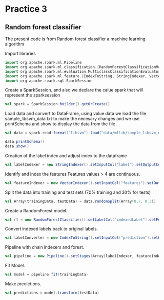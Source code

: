 # Practice 3
## Random forest classifier
The present code is from Random forest classifier a machine learning algorithm

Import libraries
``` scala
import org.apache.spark.ml.Pipeline
import org.apache.spark.ml.classification.{RandomForestClassificationModel, RandomForestClassifier}
import org.apache.spark.ml.evaluation.MulticlassClassificationEvaluator
import org.apache.spark.ml.feature.{IndexToString, StringIndexer, VectorIndexer}
import org.apache.spark.sql.SparkSession
```

Create a SparkSession, and also we declare the calue spark that will represent the sparksession
``` scala
val spark = SparkSession.builder().getOrCreate()
```

Load data and convert to DataFrame, using value data we load the file sample_libsvm_data.txt to make the necesary changes and we use printSchema and show to display the data from the file
``` scala
val data = spark.read.format("libsvm").load("data/mllib/sample_libsvm_data.txt")

data.printSchema()
data.show()
```

Creation of the label index and adjust index to the dataframe
``` scala
val labelIndexer = new StringIndexer().setInputCol("label").setOutputCol("indexedLabel").fit(data)
```

Identify and index the features
Features values > 4 are continuous.
``` scala
val featureIndexer = new VectorIndexer().setInputCol("features").setOutputCol("indexedFeatures").setMaxCategories(4).fit(data)
```

Split the data into training and test sets (70% training and 30% for tests)
``` scala
val Array(trainingData, testData) = data.randomSplit(Array(0.7, 0.3))
```

Create a RandomForest model.
``` scala
val rf = new RandomForestClassifier().setLabelCol("indexedLabel").setFeaturesCol("indexedFeatures").setNumTrees(10)
```

Convert indexed labels back to original labels.
``` scala
val labelConverter = new IndexToString().setInputCol("prediction").setOutputCol("predictedLabel").setLabels(labelIndexer.setLabels)
```

Pipeline with chain indexers and forest.
``` scala
val pipeline = new Pipeline().setStages(Array(labelIndexer, featureIndexer, rf, labelConverter))
```

Fit Model.
``` scala
val model = pipeline.fit(trainingData)
```

Make predictions.
``` scala
val predictions = model.transform(testData)
```